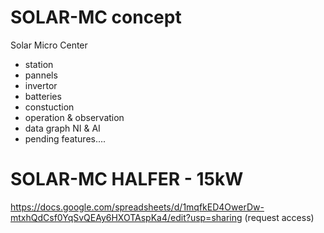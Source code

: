 # SOLAR-MC concept
Solar Micro Center
- station
- pannels
- invertor
- batteries
- constuction
- operation & observation
- data graph NI & AI
- pending features....

# SOLAR-MC HALFER - 15kW
https://docs.google.com/spreadsheets/d/1mqfkED4OwerDw-mtxhQdCsf0YqSvQEAy6HXOTAspKa4/edit?usp=sharing (request access) 
